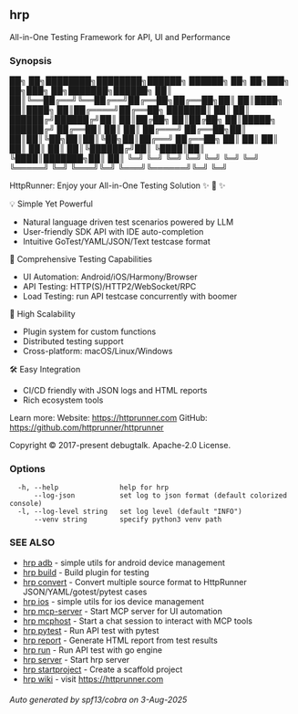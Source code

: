 ## hrp

All-in-One Testing Framework for API, UI and Performance

### Synopsis


██╗  ██╗████████╗████████╗██████╗ ██████╗ ██╗   ██╗███╗   ██╗███╗   ██╗███████╗██████╗
██║  ██║╚══██╔══╝╚══██╔══╝██╔══██╗██╔══██╗██║   ██║████╗  ██║████╗  ██║██╔════╝██╔══██╗
███████║   ██║      ██║   ██████╔╝██████╔╝██║   ██║██╔██╗ ██║██╔██╗ ██║█████╗  ██████╔╝
██╔══██║   ██║      ██║   ██╔═══╝ ██╔══██╗██║   ██║██║╚██╗██║██║╚██╗██║██╔══╝  ██╔══██╗
██║  ██║   ██║      ██║   ██║     ██║  ██║╚██████╔╝██║ ╚████║██║ ╚████║███████╗██║  ██║
╚═╝  ╚═╝   ╚═╝      ╚═╝   ╚═╝     ╚═╝  ╚═╝ ╚═════╝ ╚═╝  ╚═══╝╚═╝  ╚═══╝╚══════╝╚═╝  ╚═╝

HttpRunner: Enjoy your All-in-One Testing Solution ✨ 🚀 ✨

💡 Simple Yet Powerful
   - Natural language driven test scenarios powered by LLM
   - User-friendly SDK API with IDE auto-completion
   - Intuitive GoTest/YAML/JSON/Text testcase format

📌 Comprehensive Testing Capabilities
   - UI Automation: Android/iOS/Harmony/Browser
   - API Testing: HTTP(S)/HTTP2/WebSocket/RPC
   - Load Testing: run API testcase concurrently with boomer

🧩 High Scalability
   - Plugin system for custom functions
   - Distributed testing support
   - Cross-platform: macOS/Linux/Windows

🛠 Easy Integration
   - CI/CD friendly with JSON logs and HTML reports
   - Rich ecosystem tools

Learn more:
Website: https://httprunner.com
GitHub: https://github.com/httprunner/httprunner

Copyright © 2017-present debugtalk. Apache-2.0 License.

### Options

```
  -h, --help               help for hrp
      --log-json           set log to json format (default colorized console)
  -l, --log-level string   set log level (default "INFO")
      --venv string        specify python3 venv path
```

### SEE ALSO

* [hrp adb](hrp_adb.md)	 - simple utils for android device management
* [hrp build](hrp_build.md)	 - Build plugin for testing
* [hrp convert](hrp_convert.md)	 - Convert multiple source format to HttpRunner JSON/YAML/gotest/pytest cases
* [hrp ios](hrp_ios.md)	 - simple utils for ios device management
* [hrp mcp-server](hrp_mcp-server.md)	 - Start MCP server for UI automation
* [hrp mcphost](hrp_mcphost.md)	 - Start a chat session to interact with MCP tools
* [hrp pytest](hrp_pytest.md)	 - Run API test with pytest
* [hrp report](hrp_report.md)	 - Generate HTML report from test results
* [hrp run](hrp_run.md)	 - Run API test with go engine
* [hrp server](hrp_server.md)	 - Start hrp server
* [hrp startproject](hrp_startproject.md)	 - Create a scaffold project
* [hrp wiki](hrp_wiki.md)	 - visit https://httprunner.com

###### Auto generated by spf13/cobra on 3-Aug-2025
